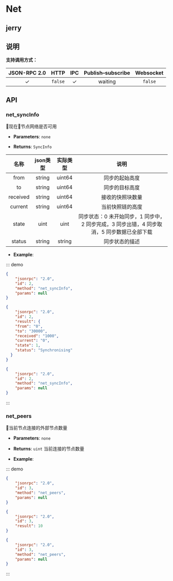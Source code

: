 # Net
## jerry

## 说明

**支持调用方式：**

| JSON-RPC 2.0 | HTTP | IPC | Publish–subscribe | Websocket |
|:------------:|:-----------:|:-----:|:-----:|:-----:|
| &#x2713; | `false` | &#x2713; | waiting |`false`|

## API

### net_syncInfo
现在节点网络是否可用

- **Parameters**: `none`

- **Returns**: `SyncInfo`

| 名称 | json类型 | 实际类型 | 说明 |
|:------------:|:-----------:|:-----:|:-----:|
| from |  string | uint64 | 同步的起始高度 |
| to | string | uint64| 同步的目标高度 |
| received | string | uint64 | 接收的快照块数量 |
| current | string | uint64 | 当前快照链的高度 |
| state | uint | uint | 同步状态：0 未开始同步，1 同步中，2 同步完成，3 同步出错，4 同步取消，5 同步数据已全部下载 |
| status | string | string | 同步状态的描述 |

- **Example**:

::: demo

```json tab:Request
{
	"jsonrpc": "2.0",
	"id": 2,
	"method": "net_syncInfo",
	"params": null
}
```

```json tab:Response
{
	"jsonrpc": "2.0",
	"id": 2,
	"result": {
    "from": "0",
    "to": "30000",
    "received": "1000",
    "current": "0",
    "state": 1,
    "status": "Synchronising"
  }
}
```
```json test
{
	"jsonrpc": "2.0",
	"id": 2,
	"method": "net_syncInfo",
	"params": null
}
```
:::

### net_peers
当前节点连接的外部节点数量

- **Parameters**: `none`

- **Returns**: `uint` 当前连接的节点数量

- **Example**: 

::: demo
```json tab:Request
{
	"jsonrpc": "2.0",
	"id": 3,
	"method": "net_peers",
	"params": null
}
```

```json tab:Response
{
	"jsonrpc": "2.0",
	"id": 3,
	"result": 10
}
```
```json test
{
	"jsonrpc": "2.0",
	"id": 3,
	"method": "net_peers",
	"params": null
}
```
:::
